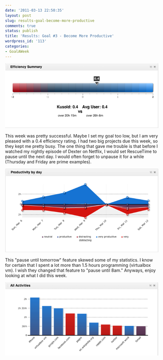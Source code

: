 ```yaml
---
date: '2011-03-13 22:50:35'
layout: post
slug: results-goal-become-more-productive
comments: true
status: publish
title: 'Results: Goal #3 - Become More Productive'
wordpress_id: '113'
categories:
- GoalAWeek
---
```


<div id="goal03-rating"></div>
<script type="text/javascript">
$('#goal03-rating').raty({ readOnly: true, score: 4.0 , path: '{{ site.baseurl }}assets/img/raty' });
</script>

![](/assets/img/posts/Goal03-02.png)

This week was pretty successful. Maybe I set my goal too low, but I am very pleased with a 0.4 efficiency rating. I had two big projects due this week, so they kept me pretty busy. The one thing that gave me trouble is that before I watched my nightly episode of Dexter on Netflix, I would set RescueTime to pause until the next day. I would often forget to unpause it for a while (Thursday and Friday are prime examples).

![](/assets/img/posts/Goal03-03.png)

This "pause until tomorrow" feature skewed some of my statistics. I know for certain that I spent a lot more than 1.5 hours programming (virtualbox vm). I wish they changed that feature to "pause until 8am." Anyways, enjoy looking at what I did this week.

![](/assets/img/posts/Goal03-04.png)